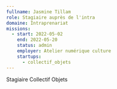 ```yaml
---
fullname: Jasmine Tillam
role: Stagiaire auprès de l'intra
domaine: Intraprenariat
missions:
  - start: 2022-05-02
    end: 2022-05-20
    status: admin
    employer: Atelier numérique culture
    startups:
      - collectif_objets
---
```

Stagiaire Collectif Objets
